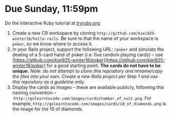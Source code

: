 # Due Sunday, 11:59pm

Do the interactive Ruby tutorial at [tryruby.org](http://tryruby.org)

1. Create a new C9 workspace by cloning ```http://github.com/kiei925-winter16/hello-rails```. Be sure to that the name of your workspace is `poker`, so we know where to access it.
2. In your Rails project, support the following URL: ```/poker``` and simulate the dealing of a 5-card hand of poker (i.e. five random playing cards) – use [https://github.com/kiei925-winter16/poker](https://github.com/kiei925-winter16/poker) for a good starting point. **The cards do not have to be unique.** *Note: do not attempt to clone this repository and rename/copy the files into your own. Create a new Rails project per Step 1 and use this repository as a guideline only.*
3. Display the cards as images – these are available publicly, following this naming convention – ```http://golearntocode.com/images/cards/number_of_suit.png```. For example, ```http://golearntocode.com/images/cards/10_of_diamonds.png``` is the image for the 10 of diamonds.
